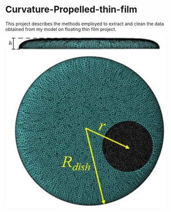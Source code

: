 # Curvature-Propelled-thin-film
This project describes the methods employed to extract and clean the data obtained from my model on floating thin film project.

![Floating Film](sheetondrop.png)
